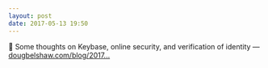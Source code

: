 ```yaml
---
layout: post
date: 2017-05-13 19:50
---
```

🔗 Some thoughts on Keybase, online security, and verification of identity — [dougbelshaw.com/blog/2017...](http://dougbelshaw.com/blog/2017/05/12/keybase-security/)
